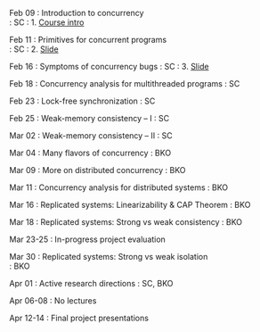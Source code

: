 ---
---

Feb 09
: Introduction to concurrency  
	:  SC
: 1. [Course intro](../slides/lecture-1.pdf)

Feb 11
: Primitives for concurrent programs  
	:  SC
: 2. [Slide](../slides/lecture-2.pdf)	

Feb 16
: Symptoms of concurrency bugs 
	: SC
: 3. [Slide](../slides/lecture-3.pdf)
 
Feb 18 
: Concurrency analysis for multithreaded programs 
	: SC

Feb 23 
: Lock-free synchronization 
	: SC

Feb 25
: Weak-memory consistency – I 
	: SC

Mar 02
: Weak-memory consistency – II 
	: SC

Mar 04
: Many flavors of concurrency 
	: BKO

Mar 09 
: More on distributed concurrency 
	: BKO

Mar 11
: Concurrency analysis for distributed systems 
	: BKO

Mar 16
: Replicated systems: Linearizability & CAP Theorem 
	: BKO

Mar 18
: Replicated systems: Strong vs weak consistency 
	: BKO

Mar 23-25
: In-progress project evaluation

Mar 30
: Replicated systems: Strong vs weak isolation  
	: BKO

Apr 01
: Active research directions
	: SC, BKO
	
Apr 06-08
: No lectures

Apr 12-14
: Final project presentations
